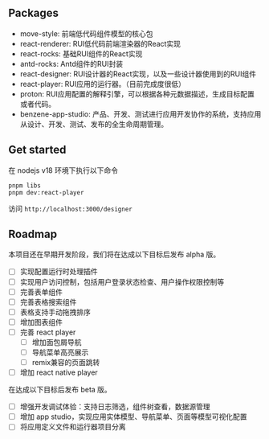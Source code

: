 ## Packages

- move-style: 前端低代码组件模型的核心包
- react-renderer: RUI低代码前端渲染器的React实现
- react-rocks: 基础RUI组件的React实现
- antd-rocks: Antd组件的RUI封装
- react-designer: RUI设计器的React实现，以及一些设计器使用到的RUI组件
- react-player: RUI应用的运行器。（目前完成度很低）
- proton: RUI应用配置的解释引擎，可以根据各种元数据描述，生成目标配置或者代码。
- benzene-app-studio: 产品、开发、测试进行应用开发协作的系统，支持应用从设计、开发、测试、发布的全生命周期管理。

## Get started

在 nodejs v18 环境下执行以下命令

```
pnpm libs
pnpm dev:react-player
```

访问 `http://localhost:3000/designer`

## Roadmap

本项目还在早期开发阶段，我们将在达成以下目标后发布 alpha 版。

- [ ] 实现配置运行时处理插件
- [ ] 实现用户访问控制，包括用户登录状态检查、用户操作权限控制等
- [ ] 完善表单组件
- [ ] 完善表格搜索组件
- [ ] 表格支持手动拖拽排序
- [ ] 增加图表组件
- [ ] 完善 react player
  - [ ] 增加面包屑导航
  - [ ] 导航菜单高亮展示
  - [ ] remix兼容的页面跳转
- [ ] 增加 react native player

在达成以下目标后发布 beta 版。

- [ ] 增强开发调试体验：支持日志筛选，组件树查看，数据源管理
- [ ] 增加 app studio，实现应用实体模型、导航菜单、页面等模型可视化配置
- [ ] 将应用定义文件和运行器项目分离
